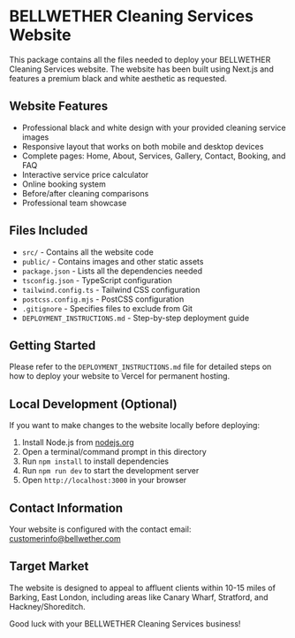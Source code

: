 # BELLWETHER Cleaning Services Website

This package contains all the files needed to deploy your BELLWETHER Cleaning Services website. The website has been built using Next.js and features a premium black and white aesthetic as requested.

## Website Features

- Professional black and white design with your provided cleaning service images
- Responsive layout that works on both mobile and desktop devices
- Complete pages: Home, About, Services, Gallery, Contact, Booking, and FAQ
- Interactive service price calculator
- Online booking system
- Before/after cleaning comparisons
- Professional team showcase

## Files Included

- `src/` - Contains all the website code
- `public/` - Contains images and other static assets
- `package.json` - Lists all the dependencies needed
- `tsconfig.json` - TypeScript configuration
- `tailwind.config.ts` - Tailwind CSS configuration
- `postcss.config.mjs` - PostCSS configuration
- `.gitignore` - Specifies files to exclude from Git
- `DEPLOYMENT_INSTRUCTIONS.md` - Step-by-step deployment guide

## Getting Started

Please refer to the `DEPLOYMENT_INSTRUCTIONS.md` file for detailed steps on how to deploy your website to Vercel for permanent hosting.

## Local Development (Optional)

If you want to make changes to the website locally before deploying:

1. Install Node.js from [nodejs.org](https://nodejs.org)
2. Open a terminal/command prompt in this directory
3. Run `npm install` to install dependencies
4. Run `npm run dev` to start the development server
5. Open `http://localhost:3000` in your browser

## Contact Information

Your website is configured with the contact email: customerinfo@bellwether.com

## Target Market

The website is designed to appeal to affluent clients within 10-15 miles of Barking, East London, including areas like Canary Wharf, Stratford, and Hackney/Shoreditch.

Good luck with your BELLWETHER Cleaning Services business!
